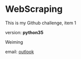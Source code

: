 # WebScraping
This is my Github challenge, item 1

version: **python35**

Weiming

email: [outlook](cosmos.weiming@outlook.com)